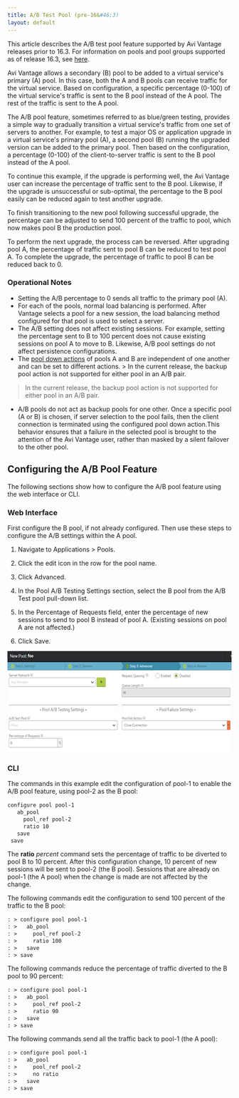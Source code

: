 ```yaml
---
title: A/B Test Pool (pre-16&#46;3)
layout: default
---
```

This article describes the A/B test pool feature supported by Avi Vantage releases prior to 16.3. For information on pools and pool groups supported as of release 16.3, see <a href="/pool-groups/">here</a>.

Avi Vantage allows a secondary (B) pool to be added to a virtual service's primary (A) pool. In this case, both the A and B pools can receive traffic for the virtual service. Based on configuration, a specific percentage (0-100) of the virtual service's traffic is sent to the B pool instead of the A pool. The rest of the traffic is sent to the A pool.

The A/B pool feature, sometimes referred to as blue/green testing, provides a simple way to gradually transition a virtual service's traffic from one set of servers to another. For example, to test a major OS or application upgrade in a virtual service's primary pool (A), a second pool (B) running the upgraded version can be added to the primary pool. Then based on the configuration, a percentage (0-100) of the client-to-server traffic is sent to the B pool instead of the A pool.

To continue this example, if the upgrade is performing well, the Avi Vantage user can increase the percentage of traffic sent to the B pool. Likewise, if the upgrade is unsuccessful or sub-optimal, the percentage to the B pool easily can be reduced again to test another upgrade.

To finish transitioning to the new pool following successful upgrade, the percentage can be adjusted to send 100 percent of the traffic to pool, which now makes pool B the production pool.

To perform the next upgrade, the process can be reversed. After upgrading pool A, the percentage of traffic sent to pool B can be reduced to test pool A. To complete the upgrade, the percentage of traffic to pool B can be reduced back to 0.

### Operational Notes

* Setting the A/B percentage to 0 sends all traffic to the primary pool (A). 
* For each of the pools, normal load balancing is performed. After Vantage selects a pool for a new session, the load balancing method configured for that pool is used to select a server. 
* The A/B setting does not affect existing sessions. For example, setting the percentage sent to B to 100 percent does not cause existing sessions on pool A to move to B. Likewise, A/B pool settings do not affect persistence configurations. 
* The <a href="/docs/16.2.2/configuration-guide/applications/pools#poolcreateadvancedtab">pool down actions</a> of pools A and B are independent of one another and can be set to different actions. > In the current release, the backup pool action is not supported for either pool in an A/B pair.
> In the current release, the backup pool action is not supported for either pool in an A/B pair.

* A/B pools do not act as backup pools for one other. Once a specific pool (A or B) is chosen, if server selection to the pool fails, then the client connection is terminated using the configured pool down action.This behavior ensures that a failure in the selected pool is brought to the attention of the Avi Vantage user, rather than masked by a silent failover to the other pool. 

## Configuring the A/B Pool Feature

The following sections show how to configure the A/B pool feature using the web interface or CLI.

### Web Interface

First configure the B pool, if not already configured. Then use these steps to configure the A/B settings within the A pool.
<ol> 
 <li> <p>Navigate to Applications &gt; Pools.</p> </li> 
 <li> <p>Click the edit icon in the row for the pool name.</p> </li> 
 <li> <p>Click Advanced.</p> </li> 
 <li> <p>In the Pool A/B Testing Settings section, select the B pool from the A/B Test pool pull-down list.</p> </li> 
 <li> <p>In the Percentage of Requests field, enter the percentage of new sessions to send to pool B instead of pool A. (Existing sessions on pool A are not affected.)</p> </li> 
 <li> <p>Click Save.</p> </li> 
</ol> 

<a href="img/a-b-pool.png"><img src="img/a-b-pool.png" alt="a-b-pool" width="624" height="227" class="alignnone size-full wp-image-5785"></a>

### CLI

The commands in this example edit the configuration of pool-1 to enable the A/B pool feature, using pool-2 as the B pool:

<pre class="command-line language-bash" data-prompt=": >"><code>configure pool pool-1
   ab_pool
     pool_ref pool-2
     ratio 10
   save
 save</code></pre> 

The **ratio** *percent* command sets the percentage of traffic to be diverted to pool B to 10 percent. After this configuration change, 10 percent of new sessions will be sent to pool-2 (the B pool). Sessions that are already on pool-1 (the A pool) when the change is made are not affected by the change.

The following commands edit the configuration to send 100 percent of the traffic to the B pool:

<pre class="command-line language-bash" data-user="root" data-host="localhost ~" data-output="1-100"><code>: &gt; configure pool pool-1 
: &gt;   ab_pool
: &gt;     pool_ref pool-2 
: &gt;     ratio 100
: &gt;   save 
: &gt; save 
</code></pre> 

The following commands reduce the percentage of traffic diverted to the B pool to 90 percent:

<pre class="command-line language-bash" data-user="root" data-host="localhost ~" data-output="1-100"><code>: &gt; configure pool pool-1 
: &gt;   ab_pool
: &gt;     pool_ref pool-2 
: &gt;     ratio 90
: &gt;   save 
: &gt; save 
</code></pre> 

The following commands send all the traffic back to pool-1 (the A pool):

<pre class="command-line language-bash" data-user="root" data-host="localhost ~" data-output="1-100"><code>: &gt; configure pool pool-1 
: &gt;   ab_pool
: &gt;     pool_ref pool-2 
: &gt;     no ratio
: &gt;   save 
: &gt; save 
</code></pre> 